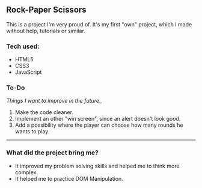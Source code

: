 ## Rock-Paper Scissors

This is a project I'm very proud of. It's my first "own" project, which I made without help, tutorials or similar.

### Tech used:

* HTML5
* CSS3
* JavaScript

### To-Do

_Things I want to improve in the future__

1. Make the code cleaner.
1. Implement an other "win screen", since an alert doesn't look good.
1. Add a possibility where the player can choose how many rounds he wants to play.

---

### What did the project bring me?

* It improved my problem solving skills and helped me to think more complex.
* It helped me to practice DOM Manipulation.
